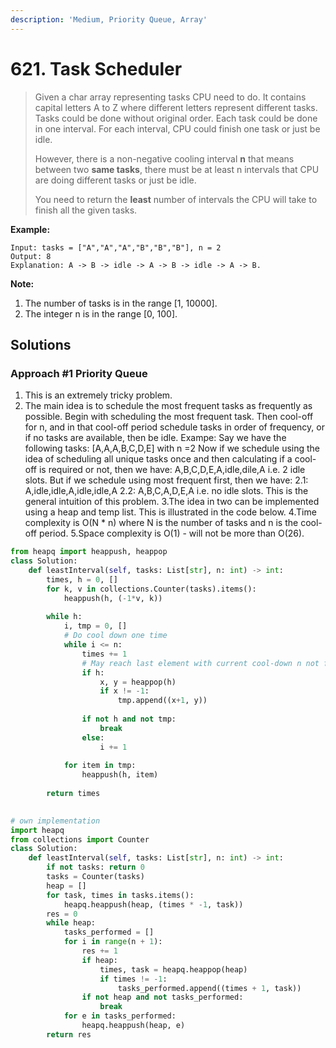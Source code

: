 ```yaml
---
description: 'Medium, Priority Queue, Array'
---
```


# 621. Task Scheduler

> Given a char array representing tasks CPU need to do. It contains capital letters A to Z where different letters represent different tasks. Tasks could be done without original order. Each task could be done in one interval. For each interval, CPU could finish one task or just be idle.
>
> However, there is a non-negative cooling interval **n** that means between two **same tasks**, there must be at least n intervals that CPU are doing different tasks or just be idle.
>
> You need to return the **least** number of intervals the CPU will take to finish all the given tasks.

**Example:**

```text
Input: tasks = ["A","A","A","B","B","B"], n = 2
Output: 8
Explanation: A -> B -> idle -> A -> B -> idle -> A -> B.
```

**Note:**

1. The number of tasks is in the range \[1, 10000\].
2. The integer n is in the range \[0, 100\].

## Solutions

### Approach \#1 Priority Queue

1. This is an extremely tricky problem.
2. The main idea is to schedule the most frequent tasks as frequently as possible. Begin with scheduling the most frequent task. Then cool-off for n, and in that cool-off period schedule tasks in order of frequency, or if no tasks are available, then be idle. Exampe: Say we have the following tasks: \[A,A,A,B,C,D,E\] with n =2 Now if we schedule using the idea of scheduling all unique tasks once and then calculating if a cool-off is required or not, then we have: A,B,C,D,E,A,idle,dile,A i.e. 2 idle slots. But if we schedule using most frequent first, then we have: 2.1: A,idle,idle,A,idle,idle,A 2.2: A,B,C,A,D,E,A i.e. no idle slots. This is the general intuition of this problem. 3.The idea in two can be implemented using a heap and temp list. This is illustrated in the code below. 4.Time complexity is O\(N \* n\) where N is the number of tasks and n is the cool-off period. 5.Space complexity is O\(1\) - will not be more than O\(26\).

```python
from heapq import heappush, heappop
class Solution:
    def leastInterval(self, tasks: List[str], n: int) -> int:
        times, h = 0, []
        for k, v in collections.Counter(tasks).items():
            heappush(h, (-1*v, k))
        
        while h:
            i, tmp = 0, []
            # Do cool down one time
            while i <= n:
                times += 1
                # May reach last element with current cool-down n not finished
                if h:
                    x, y = heappop(h)
                    if x != -1:
                        tmp.append((x+1, y))
                
                if not h and not tmp:
                    break
                else:
                    i += 1
                    
            for item in tmp:
                heappush(h, item)
                
        return times
                
```

```python
# own implementation
import heapq
from collections import Counter
class Solution:
    def leastInterval(self, tasks: List[str], n: int) -> int:
        if not tasks: return 0
        tasks = Counter(tasks)
        heap = []
        for task, times in tasks.items():
            heapq.heappush(heap, (times * -1, task))
        res = 0
        while heap:
            tasks_performed = []
            for i in range(n + 1):
                res += 1
                if heap:
                    times, task = heapq.heappop(heap)
                    if times != -1:
                        tasks_performed.append((times + 1, task))
                if not heap and not tasks_performed:
                    break
            for e in tasks_performed:
                heapq.heappush(heap, e)
        return res     
                
```

